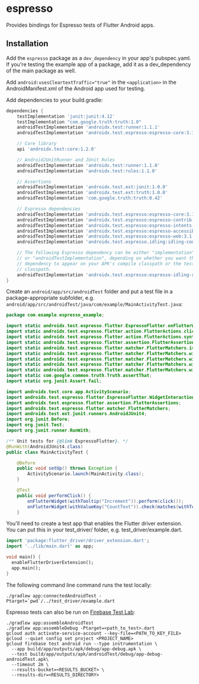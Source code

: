 # espresso

Provides bindings for Espresso tests of Flutter Android apps.

## Installation

Add the `espresso` package as a `dev_dependency` in your app's pubspec.yaml. If you're testing the example app of a package, add it as a dev_dependency of the main package as well.

Add ```android:usesCleartextTraffic="true"``` in the ```<application>``` in the AndroidManifest.xml
of the Android app used for testing.

Add dependencies to your build.gradle:

```groovy
dependencies {
    testImplementation 'junit:junit:4.12'
    testImplementation "com.google.truth:truth:1.0"
    androidTestImplementation 'androidx.test:runner:1.1.1'
    androidTestImplementation 'androidx.test.espresso:espresso-core:3.1.1'

    // Core library
    api 'androidx.test:core:1.2.0'

    // AndroidJUnitRunner and JUnit Rules
    androidTestImplementation 'androidx.test:runner:1.1.0'
    androidTestImplementation 'androidx.test:rules:1.1.0'

    // Assertions
    androidTestImplementation 'androidx.test.ext:junit:1.0.0'
    androidTestImplementation 'androidx.test.ext:truth:1.0.0'
    androidTestImplementation 'com.google.truth:truth:0.42'

    // Espresso dependencies
    androidTestImplementation 'androidx.test.espresso:espresso-core:3.1.0'
    androidTestImplementation 'androidx.test.espresso:espresso-contrib:3.1.0'
    androidTestImplementation 'androidx.test.espresso:espresso-intents:3.1.0'
    androidTestImplementation 'androidx.test.espresso:espresso-accessibility:3.1.0'
    androidTestImplementation 'androidx.test.espresso:espresso-web:3.1.0'
    androidTestImplementation 'androidx.test.espresso.idling:idling-concurrent:3.1.0'

    // The following Espresso dependency can be either "implementation"
    // or "androidTestImplementation", depending on whether you want the
    // dependency to appear on your APK's compile classpath or the test APK
    // classpath.
    androidTestImplementation 'androidx.test.espresso:espresso-idling-resource:3.1.0'
}
```

Create an `android/app/src/androidTest` folder and put a test file in a package-appropriate subfolder, e.g. `android/app/src/androidTest/java/com/example/MainActivityTest.java`:

```java
package com.example.espresso_example;

import static androidx.test.espresso.flutter.EspressoFlutter.onFlutterWidget;
import static androidx.test.espresso.flutter.action.FlutterActions.click;
import static androidx.test.espresso.flutter.action.FlutterActions.syntheticClick;
import static androidx.test.espresso.flutter.assertion.FlutterAssertions.matches;
import static androidx.test.espresso.flutter.matcher.FlutterMatchers.isDescendantOf;
import static androidx.test.espresso.flutter.matcher.FlutterMatchers.withText;
import static androidx.test.espresso.flutter.matcher.FlutterMatchers.withTooltip;
import static androidx.test.espresso.flutter.matcher.FlutterMatchers.withType;
import static androidx.test.espresso.flutter.matcher.FlutterMatchers.withValueKey;
import static com.google.common.truth.Truth.assertThat;
import static org.junit.Assert.fail;

import androidx.test.core.app.ActivityScenario;
import androidx.test.espresso.flutter.EspressoFlutter.WidgetInteraction;
import androidx.test.espresso.flutter.assertion.FlutterAssertions;
import androidx.test.espresso.flutter.matcher.FlutterMatchers;
import androidx.test.ext.junit.runners.AndroidJUnit4;
import org.junit.Before;
import org.junit.Test;
import org.junit.runner.RunWith;

/** Unit tests for {@link EspressoFlutter}. */
@RunWith(AndroidJUnit4.class)
public class MainActivityTest {

    @Before
    public void setUp() throws Exception {
        ActivityScenario.launch(MainActivity.class);
    }

    @Test
    public void performClick() {
        onFlutterWidget(withTooltip("Increment")).perform(click());
        onFlutterWidget(withValueKey("CountText")).check(matches(withText("Button tapped 1 time.")));
    }
 ```

You'll need to create a test app that enables the Flutter driver extension.
You can put this in your test_driver/ folder, e.g. test_driver/example.dart.

```dart
import 'package:flutter_driver/driver_extension.dart';
import '../lib/main.dart' as app;

void main() {
  enableFlutterDriverExtension();
  app.main();
}
```

The following command line command runs the test locally:

```
./gradlew app:connectedAndroidTest -Ptarget=`pwd`/../test_driver/example.dart
```

Espresso tests can also be run on [Firebase Test Lab](https://firebase.google.com/docs/test-lab):

```
./gradlew app:assembleAndroidTest
./gradlew app:assembleDebug -Ptarget=<path_to_test>.dart
gcloud auth activate-service-account --key-file=<PATH_TO_KEY_FILE>
gcloud --quiet config set project <PROJECT_NAME>
gcloud firebase test android run --type instrumentation \
  --app build/app/outputs/apk/debug/app-debug.apk \
  --test build/app/outputs/apk/androidTest/debug/app-debug-androidTest.apk\
  --timeout 2m \
  --results-bucket=<RESULTS_BUCKET> \
  --results-dir=<RESULTS_DIRECTORY>
```
